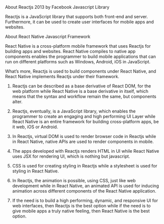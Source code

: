 About Reactjs 2013 by Facebook Javascript Library

Reactjs is a JavaScript library that supports both front-end and server. Furthermore, it can be used to create user interfaces for mobile apps and websites.


About React Native Javascript Framework

React Native is a cross-platform mobile framework that uses Reactjs for building apps and websites. React Native compiles to native app components enables the programmer to build mobile applications that can run on different platforms such as Windows, Android, iOS in JavaScript.

What’s more, Reactjs is used to build components under React Native, and React Native implements Reactjs under their framework.




1. Reactjs can be described as a base derivative of React DOM, for the web platform while React Native is a base derivative in itself, which means that the syntax and workflow remain the same, but components alter.

2. Reactjs, eventually, is a JavaScript library, which enables the programmer to create an engaging and high performing UI Layer while React Native is an entire framework for building cross-platform apps, be it web, iOS or Android. 

3. In Reactjs, virtual DOM is used to render browser code in Reactjs while in React Native, native APIs are used to render components in mobile.

4. The apps developed with Reactjs renders HTML in UI while React Native uses JSX for rendering UI, which is nothing but javascript. 

5. CSS is used for creating styling in Reactjs while a stylesheet is used for styling in React Native.
6. In Reactjs, the animation is possible, using CSS, just like web development while in React Native, an animated API is used for inducing animation across different components of the React Native application.

7. If the need is to build a high performing, dynamic, and responsive UI for web interfaces, then Reactjs is the best option while if the need is to give mobile apps a truly native feeling, then React Native is the best option.
